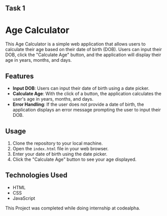 
## Task 1

# Age Calculator

This Age Calculator is a simple web application that allows users to calculate their age based on their date of birth (DOB). Users can input their DOB, click the "Calculate Age" button, and the application will display their age in years, months, and days.

## Features

- **Input DOB**: Users can input their date of birth using a date picker.
- **Calculate Age**: With the click of a button, the application calculates the user's age in years, months, and days.
- **Error Handling**: If the user does not provide a date of birth, the application displays an error message prompting the user to input their DOB.

## Usage

1. Clone the repository to your local machine.
2. Open the `index.html` file in your web browser.
3. Enter your date of birth using the date picker.
4. Click the "Calculate Age" button to see your age displayed.

## Technologies Used

- HTML
- CSS
- JavaScript

This Project was completed while doing internship at codealpha.
